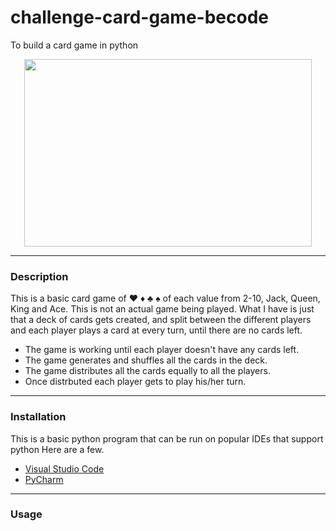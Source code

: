 # challenge-card-game-becode
To build a card game in python
<p align="center">
  <img width="460" height ="300" src=![e3322deedb92ff1ff02244bd40d6bcad](https://user-images.githubusercontent.com/11362429/136193594-f5d086e7-4dfd-45a0-8a12-226f042f9e47.jpg)
       </p>

***
### Description
This is a basic card game of ♥ ♦ ♣ ♠ of each value from 2-10, Jack, Queen, King and Ace. 
This is not an actual game being played. What I have is just that a deck of cards gets created, and split between the different players and each player plays a card at every turn, until there are no cards left.

- The game is working until each player doesn't have any cards left.
- The game generates and shuffles all the cards in the deck.
- The game distributes all the cards equally to all the players.
- Once distrbuted each player gets to play his/her turn.

***
### Installation
This is a basic python program that can be run on popular IDEs that support python
Here are a few.
- [Visual Studio Code](https://code.visualstudio.com/)
- [PyCharm](https://www.jetbrains.com/pycharm/)

***
### Usage


